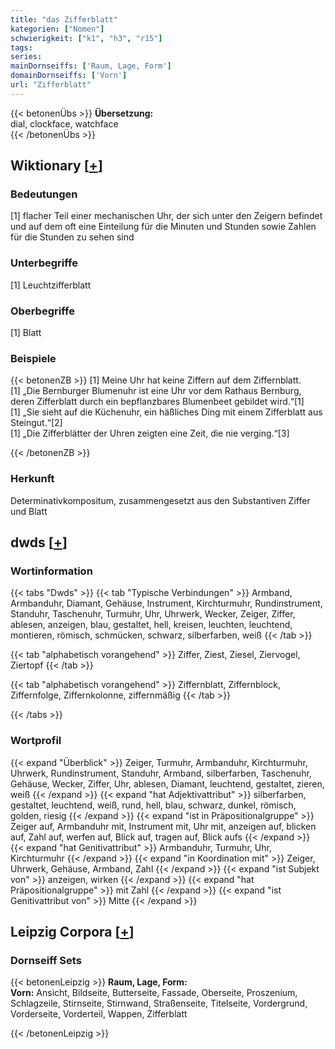 ```yaml
---
title: "das Zifferblatt"
kategorien: ["Nomen"]
schwierigkeit: ["k1", "h3", "r15"]
tags:
series:
mainDornseiffs: ['Raum, Lage, Form']
domainDornseiffs: ['Vorn']
url: "Zifferblatt"
---
```


{{< betonenÜbs >}}
**Übersetzung:**  
dial, clockface, watchface  
{{< /betonenÜbs >}}

## Wiktionary [[+](https://de.wiktionary.org/wiki/Zifferblatt)]

### Bedeutungen
[1] flacher Teil einer mechanischen Uhr, der sich unter den Zeigern befindet und auf dem oft eine Einteilung für die Minuten und Stunden sowie Zahlen für die Stunden zu sehen sind  

### Unterbegriffe
[1] Leuchtzifferblatt  

### Oberbegriffe
[1] Blatt  

### Beispiele
{{< betonenZB >}}
[1] Meine Uhr hat keine Ziffern auf dem Ziffernblatt.  
[1] „Die Bernburger Blumenuhr ist eine Uhr vor dem Rathaus Bernburg, deren Zifferblatt durch ein bepflanzbares Blumenbeet gebildet wird.“[1]  
[1] „Sie sieht auf die Küchenuhr, ein häßliches Ding mit einem Zifferblatt aus Steingut.“[2]  
[1] „Die Zifferblätter der Uhren zeigten eine Zeit, die nie verging.“[3]  

{{< /betonenZB >}}
### Herkunft
Determinativkompositum, zusammengesetzt aus den Substantiven Ziffer und Blatt  



## dwds [[+](https://www.dwds.de/wb/Zifferblatt)]

### Wortinformation
{{< tabs "Dwds" >}}
{{< tab "Typische Verbindungen" >}}
Armband, Armbanduhr, Diamant, Gehäuse, Instrument, Kirchturmuhr, Rundinstrument, Standuhr, Taschenuhr, Turmuhr, Uhr, Uhrwerk, Wecker, Zeiger, Ziffer, ablesen, anzeigen, blau, gestaltet, hell, kreisen, leuchten, leuchtend, montieren, römisch, schmücken, schwarz, silberfarben, weiß
{{< /tab >}}

{{< tab "alphabetisch vorangehend" >}}
Ziffer, Ziest, Ziesel, Ziervogel, Ziertopf
{{< /tab >}}

{{< tab "alphabetisch vorangehend" >}}
Ziffernblatt, Ziffernblock, Ziffernfolge, Ziffernkolonne, ziffernmäßig
{{< /tab >}}

{{< /tabs >}}

### Wortprofil
{{< expand "Überblick" >}} Zeiger, Turmuhr, Armbanduhr, Kirchturmuhr, Uhrwerk, Rundinstrument, Standuhr, Armband, silberfarben, Taschenuhr, Gehäuse, Wecker, Ziffer, Uhr, ablesen, Diamant, leuchtend, gestaltet, zieren, weiß {{< /expand >}}
{{< expand "hat Adjektivattribut" >}} silberfarben, gestaltet, leuchtend, weiß, rund, hell, blau, schwarz, dunkel, römisch, golden, riesig {{< /expand >}}
{{< expand "ist in Präpositionalgruppe" >}} Zeiger auf, Armbanduhr mit, Instrument mit, Uhr mit, anzeigen auf, blicken auf, Zahl auf, werfen auf, Blick auf, tragen auf, Blick aufs {{< /expand >}}
{{< expand "hat Genitivattribut" >}} Armbanduhr, Turmuhr, Uhr, Kirchturmuhr {{< /expand >}}
{{< expand "in Koordination mit" >}} Zeiger, Uhrwerk, Gehäuse, Armband, Zahl {{< /expand >}}
{{< expand "ist Subjekt von" >}} anzeigen, wirken {{< /expand >}}
{{< expand "hat Präpositionalgruppe" >}} mit Zahl {{< /expand >}}
{{< expand "ist Genitivattribut von" >}} Mitte {{< /expand >}}

## Leipzig Corpora [[+](https://corpora.uni-leipzig.de/en/res?word=Zifferblatt&corpusId=deu_newscrawl-public_2018)]

### Dornseiff Sets
{{< betonenLeipzig >}}
**Raum, Lage, Form:**  
**Vorn:** Ansicht, Bildseite, Butterseite, Fassade, Oberseite, Proszenium, Schlagzeile, Stirnseite, Stirnwand, Straßenseite, Titelseite, Vordergrund, Vorderseite, Vorderteil, Wappen, Zifferblatt  

{{< /betonenLeipzig >}}
